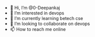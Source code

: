 - 👋 Hi, I’m @0-Deepankaj
- 👀 I’m interested in devops
- 🌱 I’m currently learning betech cse
- 💞️ I’m looking to collaborate on devops
- 📫 How to reach me online

<!---
0-Deepankaj/0-Deepankaj is a ✨ special ✨ repository because its `README.md` (this file) appears on your GitHub profile.
You can click the Preview link to take a look at your changes.
--->
